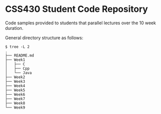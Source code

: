 # CSS430 Student Code Repository
Code samples provided to students that parallel lectures over the 10 week duration.

General directory structure as follows:

```
$ tree -L 2
.
├── README.md
├── Week1
│   ├── C
│   ├── Cpp
│   └── Java
├── Week2
├── Week3
├── Week4
├── Week5
├── Week6
├── Week7
├── Week8
└── Week9
```
